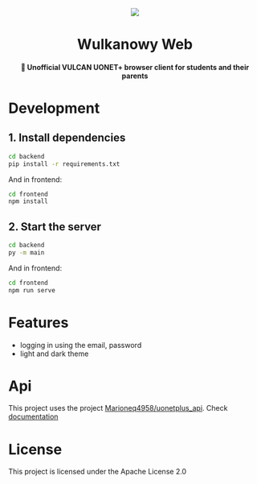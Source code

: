 <p align="center">
  <img src="https://avatars.githubusercontent.com/u/27146352?s=200&v=4" />
</p>
<h1 align="center">Wulkanowy Web</h1>

<h4 align="center">🌋 Unofficial VULCAN UONET+ browser client for students and their parents</h4>

# Development

## 1. Install dependencies

```sh
cd backend
pip install -r requirements.txt
```
And in frontend:
```sh
cd frontend
npm install
```
## 2. Start the server

```sh
cd backend
py -m main
```
And in frontend:
```sh
cd frontend
npm run serve
```

# Features
* logging in using the email, password
* light and dark theme

# Api
This project uses the project [Marioneq4958/uonetplus_api](https://github.com/Marioneq4958/uonetplus_api). Check [documentation](https://github.com/Marioneq4958/uonetplus_api/wiki)

# License

This project is licensed under the Apache License 2.0
